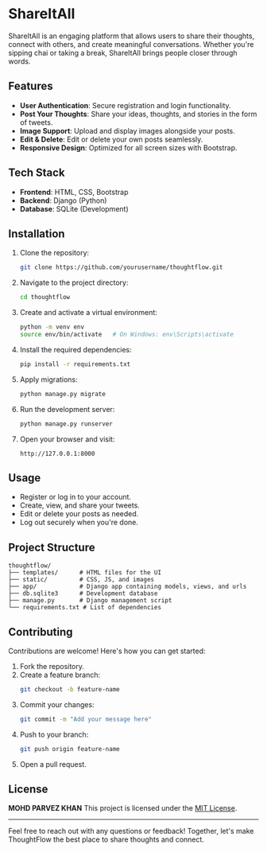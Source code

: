 # ShareItAll

ShareItAll is an engaging platform that allows users to share their thoughts, connect with others, and create meaningful conversations. Whether you're sipping chai or taking a break, ShareItAll brings people closer through words.

## Features

- **User Authentication**: Secure registration and login functionality.
- **Post Your Thoughts**: Share your ideas, thoughts, and stories in the form of tweets.
- **Image Support**: Upload and display images alongside your posts.
- **Edit & Delete**: Edit or delete your own posts seamlessly.
- **Responsive Design**: Optimized for all screen sizes with Bootstrap.

## Tech Stack

- **Frontend**: HTML, CSS, Bootstrap
- **Backend**: Django (Python)
- **Database**: SQLite (Development)


## Installation

1. Clone the repository:
   ```bash
   git clone https://github.com/yourusername/thoughtflow.git
   ```

2. Navigate to the project directory:
   ```bash
   cd thoughtflow
   ```

3. Create and activate a virtual environment:
   ```bash
   python -m venv env
   source env/bin/activate   # On Windows: env\Scripts\activate
   ```

4. Install the required dependencies:
   ```bash
   pip install -r requirements.txt
   ```

5. Apply migrations:
   ```bash
   python manage.py migrate
   ```

6. Run the development server:
   ```bash
   python manage.py runserver
   ```

7. Open your browser and visit:
   ```
   http://127.0.0.1:8000
   ```

## Usage

- Register or log in to your account.
- Create, view, and share your tweets.
- Edit or delete your posts as needed.
- Log out securely when you're done.

## Project Structure

```
thoughtflow/
├── templates/      # HTML files for the UI
├── static/         # CSS, JS, and images
├── app/            # Django app containing models, views, and urls
├── db.sqlite3      # Development database
├── manage.py       # Django management script
└── requirements.txt # List of dependencies
```

## Contributing

Contributions are welcome! Here's how you can get started:

1. Fork the repository.
2. Create a feature branch:
   ```bash
   git checkout -b feature-name
   ```
3. Commit your changes:
   ```bash
   git commit -m "Add your message here"
   ```
4. Push to your branch:
   ```bash
   git push origin feature-name
   ```
5. Open a pull request.

## License
**MOHD PARVEZ KHAN**
This project is licensed under the [MIT License](LICENSE).

---

Feel free to reach out with any questions or feedback! Together, let's make ThoughtFlow the best place to share thoughts and connect.
